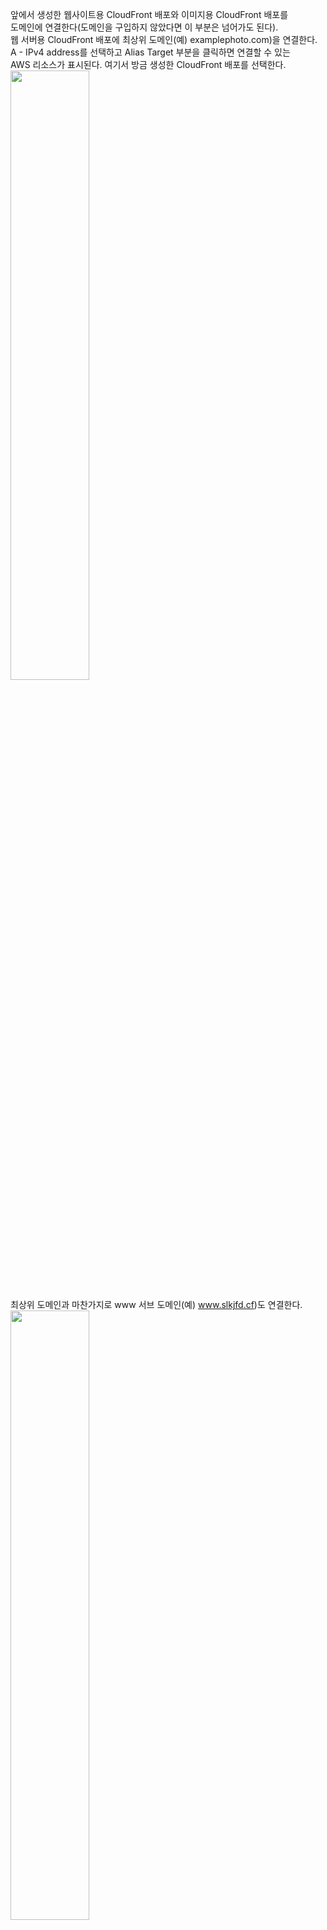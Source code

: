 앞에서 생성한 웹사이트용 CloudFront 배포와 이미지용 CloudFront 배포를   
도메인에 연결한다(도메인을 구입하지 않았다면 이 부분은 넘어가도 된다).  
웹 서버용 CloudFront 배포에 최상위 도메인(예) examplephoto.com)을 연결한다.  
A - IPv4 address를 선택하고 Alias Target 부분을 클릭하면 연결할 수 있는   
AWS 리소스가 표시된다. 여기서 방금 생성한 CloudFront 배포를 선택한다.  
<img src="https://user-images.githubusercontent.com/33191974/159484142-bab81ec3-0b03-4851-a2bd-8cae18868689.png" width="50%" height="50%"/>  
  
최상위 도메인과 마찬가지로 www 서브 도메인(예) www.slkjfd.cf)도 연결한다.  
<img src="https://user-images.githubusercontent.com/33191974/159484409-a5da886e-56d1-4f48-b1d2-a66e8568f818.png" width="50%" height="50%"/>  
  
이미지용 CloudFront 배포에 image 서브 도메인(예) image.slkjfd.cf)를 연결한다.  
<img src="https://user-images.githubusercontent.com/33191974/159484690-79ad73ac-8217-481d-89c3-4669a6e489b7.png" width="50%" height="50%"/>   
  
반드시 도메인을 구입한 사이트에서 Route 53 네임서버 주소를 설정해야 한다. 





  
























